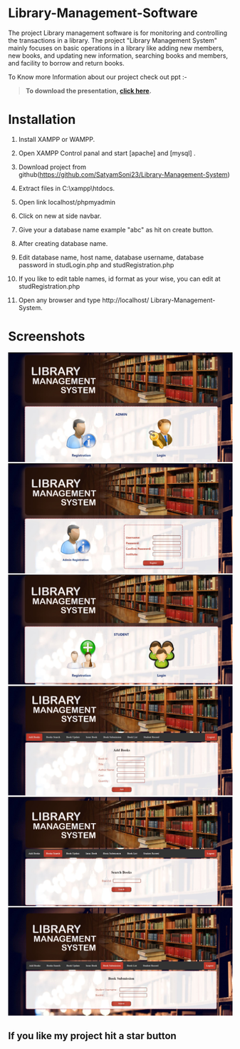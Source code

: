 # Library-Management-Software
The project Library management software is for monitoring and controlling the transactions in a library. The project "Library Management System" mainly focuses on basic operations in a library like adding new members, new books, and updating new information, searching books and members, and facility to borrow and return books.

To Know more Information about our project check out ppt :- 
> **To download the presentation, [click here](https://github.com/PrAyAg9/Library-Management-Software/blob/main/ONLINE%20LIBRARY%20MANAGEMENT%20SYSTEM.pptx).**

# Installation

1. Install XAMPP or WAMPP.

2. Open XAMPP Control panal and start [apache] and [mysql] .

3. Download project from github(https://github.com/SatyamSoni23/Library-Management-System) 
    
4. Extract files in C:\\xampp\htdocs\.

5. Open link localhost/phpmyadmin

6. Click on new at side navbar.

7. Give your a database name example "abc" as  hit on create button.

8. After creating database name.

9. Edit database name, host name, database username, database password in studLogin.php and studRegistration.php

10. If you like to edit table names, id format as your wise,  you can edit at studRegistration.php

11. Open any browser and type http://localhost/ Library-Management-System.

# Screenshots

![Image of adduser](https://github.com/SatyamSoni23/Library-Management-System/blob/master/Screenshots/home.JPG)
![Image of adduser](https://github.com/SatyamSoni23/Library-Management-System/blob/master/Screenshots/register.JPG)
![Image of adduser](https://github.com/SatyamSoni23/Library-Management-System/blob/master/Screenshots/stud.JPG)
![Image of adduser](https://github.com/SatyamSoni23/Library-Management-System/blob/master/Screenshots/add%20books.JPG)
![Image of adduser](https://github.com/SatyamSoni23/Library-Management-System/blob/master/Screenshots/search.JPG)
![Image of adduser](https://github.com/SatyamSoni23/Library-Management-System/blob/master/Screenshots/submission.JPG)

##  If you like my project hit a star button
